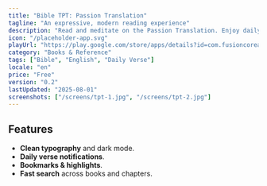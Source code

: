 ```yaml
---
title: "Bible TPT: Passion Translation"
tagline: "An expressive, modern reading experience"
description: "Read and meditate on the Passion Translation. Enjoy daily verses, bookmarks, and a distraction‑free reading mode."
icon: "/placeholder-app.svg"
playUrl: "https://play.google.com/store/apps/details?id=com.fusioncoreapps.bible.tpt"
category: "Books & Reference"
tags: ["Bible", "English", "Daily Verse"]
locale: "en"
price: "Free"
version: "0.2"
lastUpdated: "2025-08-01"
screenshots: ["/screens/tpt-1.jpg", "/screens/tpt-2.jpg"]
---
```


## Features

- **Clean typography** and dark mode.
- **Daily verse notifications**.
- **Bookmarks & highlights**.
- **Fast search** across books and chapters.
